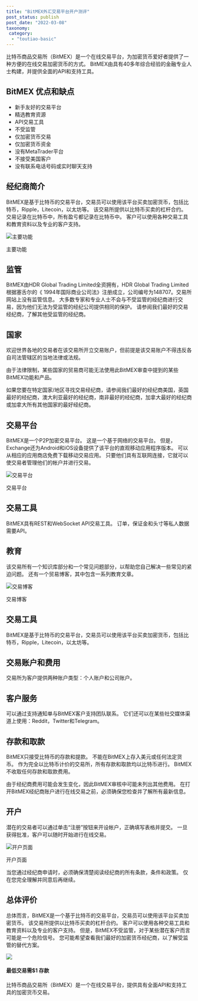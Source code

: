 ```yaml
---
title: "BitMEX外汇交易平台开户测评"
post_status: publish
post_date: "2022-03-08"
taxonomy:
 category: 
  - "toutiao-basic"
---
```


比特币商品交易所（BitMEX）是一个在线交易平台，为加密货币爱好者提供了一种方便的在线交易加密货币的方式。 BitMEX由具有40多年综合经验的金融专业人士构建，并提供全面的API和支持工具。

## BitMEX 优点和缺点
- 新手友好的交易平台
- 精选教育资源
- API交易工具
- 不受监管
- 仅加密货币交易
- 仅加密货币资金
- 没有MetaTrader平台
- 不接受美国客户
- 没有联系电话号码或实时聊天支持


## 经纪商简介

BitMEX是基于比特币的交易平台，交易员可以使用该平台买卖加密货币，包括比特币，Ripple，Litecoin，以太坊等。 该交易所提供以比特币买卖的杠杆合约。 交易记录在比特币中，所有盈亏都记录在比特币中。 客户可以使用各种交易工具和教育资料以及专业的客户支持。

![主要功能](https://cdn.fendou.la/funstoutiao/2020/11/BitMEX-Review-Main-Features-1024x720.png "主要功能")

主要功能

## 监管

BitMEX由HDR Global Trading Limited全资拥有，HDR Global Trading Limited根据塞舌尔的《 1994年国际商业公司法》注册成立，公司编号为148707。交易所网站上没有监管信息。 大多数专家和专业人士不会与不受监管的经纪商进行交易，因为他们无法为受监管的经纪公司提供相同的保护。 请参阅我们最好的交易经纪商，了解其他受监管的经纪商。

## 国家

欢迎世界各地的交易者在该交易所开立交易账户，但前提是该交易账户不得违反各自司法管辖区的当地法律或法规。

由于法律限制，某些国家的贸易商可能无法使用此BitMEX审查中提到的某些BitMEX功能和产品。

如果您要在特定国家/地区寻找交易经纪商，请参阅我们最好的经纪商美国，英国最好的经纪商，澳大利亚最好的经纪商，南非最好的经纪商，加拿大最好的经纪商或加拿大所有其他国家的最好经纪商。

## 交易平台

BitMEX是一个P2P加密交易平台。 这是一个基于网络的交易平台。 但是，Exchange还为Android和iOS设备提供了该平台的直观移动应用程序版本。 可以从相应的应用商店免费下载移动交易应用。 只要他们具有互联网连接，它就可以使交易者管理他们的帐户并进行交易。

![交易平台](https://cdn.fendou.la/funstoutiao/2020/11/BitMEX-Review-Trading-Platform-1024x512.png "交易平台")

交易平台

## 交易工具

BitMEX具有REST和WebSocket API交易工具。 订单，保证金和头寸等私人数据需要API。

## 教育

该交易所有一个知识库部分和一个常见问题部分，以帮助您自己解决一些常见的紧迫问题。 还有一个贸易博客，其中包含一系列教育文章。

![交易博客](https://cdn.fendou.la/funstoutiao/2020/11/BitMEX-Review-Trading-Blog.jpg "交易博客")

交易博客

## 交易工具

BitMEX是基于比特币的交易平台，交易员可以使用该平台买卖加密货币，包括比特币，Ripple，Litecoin，以太坊等。

## 交易账户和费用

交易所为客户提供两种账户类型：个人账户和公司账户。

## 客户服务

可以通过支持通知单与BitMEX客户支持团队联系。 它们还可以在某些社交媒体渠道上使用：Reddit，Twitter和Telegram。

## 存款和取款

BitMEX只接受比特币的存款和提款。 不能在BitMEX上存入美元或任何法定货币。 作为完全以比特币计价的交易所，所有存款和取款均以比特币进行。 BitMEX不收取任何存款和取款费用。

由于经纪商费用可能会发生变化，因此BitMEX审核中可能未列出其他费用。 在打开BitMEX经纪商账户进行在线交易之前，必须确保您检查并了解所有最新信息。

## 开户

潜在的交易者可以通过单击“注册”按钮来开设帐户，正确填写表格并提交。 一旦获得批准，客户可以随时开始进行在线交易。

![开户页面](https://cdn.fendou.la/funstoutiao/2020/11/BitMEX-Review-Account-Opening-Page.jpg "开户页面")

开户页面

当您通过经纪商申请时，必须确保清楚阅读经纪商的所有条款，条件和政策。 仅在您完全理解并同意后再继续。

## 总体评价

总体而言，BitMEX是一个基于比特币的交易平台，交易员可以使用该平台买卖加密货币。 该交易所提供以比特币买卖的杠杆合约。 客户可以使用各种交易工具和教育资料以及专业的客户支持。 但是，BitMEX不受监管，对于某些潜在客户而言可能是一个危险信号。 您可能希望查看我们最好的加密货币经纪商，以了解受监管的替代方案。

![](https://cdn.fendou.la/funstoutiao/2020/11/BitMEX-Logo.png)

#### **最低交易需$1** 存款

比特币商品交易所（BitMEX）是一个在线交易平台，提供具有全面API和支持工具的加密货币交易。
